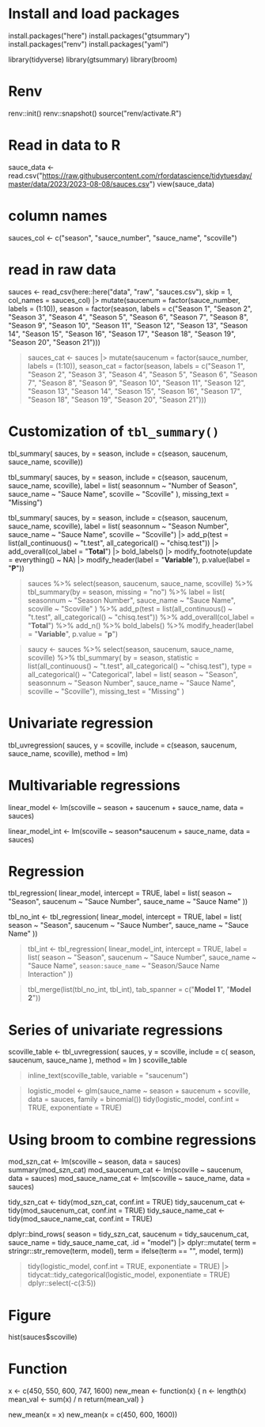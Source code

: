 # Install and load packages
install.packages("here")
install.packages("gtsummary")
install.packages("renv")
install.packages("yaml")

library(tidyverse)
library(gtsummary)
library(broom)


# Renv
renv::init()
renv::snapshot()
source("renv/activate.R")


# Read in data to R
sauce_data <- read.csv("https://raw.githubusercontent.com/rfordatascience/tidytuesday/master/data/2023/2023-08-08/sauces.csv")
view(sauce_data)


# column names
sauces_col <- c("season", "sauce_number", "sauce_name", "scoville")


# read in raw data				 
sauces <- read_csv(here::here("data", "raw", "sauces.csv"),
								 skip = 1, col_names = sauces_col) |>
	mutate(saucenum = factor(sauce_number, labels = (1:10)),
				 season = factor(season, labels = c("Season 1", "Season 2", "Season 3", "Season 4", "Season 5",
																					"Season 6", "Season 7", "Season 8", "Season 9", "Season 10",
																					"Season 11", "Season 12", "Season 13", "Season 14", "Season 15",
																					"Season 16", "Season 17", "Season 18", "Season 19", "Season 20",
																					"Season 21")))
																					
> sauces_cat <- sauces |>
	mutate(saucenum = factor(sauce_number, labels = (1:10)),
				 season_cat = factor(season, labels = c("Season 1", "Season 2", "Season 3", "Season 4", "Season 5",
																							"Season 6", "Season 7", "Season 8", "Season 9", "Season 10",
																							"Season 11", "Season 12", "Season 13", "Season 14", "Season 15",
																							"Season 16", "Season 17", "Season 18", "Season 19", "Season 20",
																							"Season 21")))
																						

# Customization of `tbl_summary()`

tbl_summary(
	sauces,
	by = season,
	include = c(season, saucenum, sauce_name, scoville))


tbl_summary(
	sauces,
	by = season,
	include = c(season, saucenum, sauce_name, scoville),
	label = list(
		seasonnum ~ "Number of Season",
		sauce_name ~ "Sauce Name",
		scoville ~ "Scoville"
		),
		missing_text = "Missing")


tbl_summary(
 	sauces,
 	by = season,
 	include = c(season, saucenum, sauce_name, scoville),
 	label = list(
 		seasonnum ~ "Season Number",
 		sauce_name ~ "Sauce Name",
 		scoville ~ "Scoville") |>
 	add_p(test = list(all_continuous() ~ "t.test",
										all_categorical() ~ "chisq.test")) |>
	add_overall(col_label = "**Total**") |>
 	bold_labels() |>
 	modify_footnote(update = everything() ~ NA) |>
 	modify_header(label = "**Variable**"), p.value(label = "**P**"))

	
> sauces %>%
	select(season, saucenum, sauce_name, scoville) %>%
	tbl_summary(by = season,
	  					missing = "no") %>%
	label = list(
		seasonnum ~ "Season Number",
		sauce_name ~ "Sauce Name",
		scoville ~ "Scoville"
		) %>%
	add_p(test = list(all_continuous() ~ "t.test",
										all_categorical() ~ "chisq.test")) %>%
	add_overall(col_label = "**Total**") %>%
	add_n() %>%
	bold_labels() %>%
	modify_header(label = "**Variable**", p.value = "**p**")
	
> saucy <-
	sauces %>%
	select(season, saucenum, sauce_name, scoville) %>%
	tbl_summary(
		by = season, 
		statistic = list(all_continuous() ~ "t.test",
										 all_categorical() ~ "chisq.test"),
		type = all_categorical() ~ "Categorical",
		label = list(
			season ~ "Season",
			seasonnum ~ "Season Number",
			sauce_name ~ "Sauce Name",
			scoville ~ "Scoville"),
		missing_test = "Missing"
	)


# Univariate regression
tbl_uvregression(
	sauces,
	y = scoville,
	include = c(season, saucenum, sauce_name, scoville),
	method = lm)
	
# Multivariable regressions
linear_model <- lm(scoville ~ season + saucenum + sauce_name,
									 data = sauces)
									 
linear_model_int <- lm(scoville ~ season*saucenum + sauce_name,
											 data = sauces)

# Regression
tbl_regression(
	linear_model,
	intercept = TRUE,
	label = list(
		season ~ "Season",
		saucenum ~ "Sauce Number",
		sauce_name ~ "Sauce Name"
	))


tbl_no_int <- tbl_regression(
  linear_model, 
  intercept = TRUE,
  label = list(
  	season ~ "Season",
		saucenum ~ "Sauce Number",
		sauce_name ~ "Sauce Name"
	))

> tbl_int <- tbl_regression(
   linear_model_int, 
   intercept = TRUE,
   label = list(
 		season ~ "Season",
 		saucenum ~ "Sauce Number",
 		sauce_name ~ "Sauce Name",
 		`season:sauce_name` ~ "Season/Sauce Name Interaction"
 	))

> tbl_merge(list(tbl_no_int, tbl_int), 
          tab_spanner = c("**Model 1**", "**Model 2**"))


# Series of univariate regressions
scoville_table <- tbl_uvregression(
  sauces,
  y = scoville,
  include = c(
    season, saucenum, sauce_name
  ),
  method = lm
)
scoville_table


> inline_text(scoville_table, variable = "saucenum")


> logistic_model <- glm(sauce_name ~ season + saucenum + scoville,
											data = sauces, family = binomial())
> tidy(logistic_model, conf.int = TRUE, exponentiate = TRUE)

# Using broom to combine regressions
mod_szn_cat <- lm(scoville ~ season, data = sauces)
summary(mod_szn_cat)
mod_saucenum_cat <- lm(scoville ~ saucenum, data = sauces)
mod_sauce_name_cat <- lm(scoville ~ sauce_name, data = sauces)

tidy_szn_cat <- tidy(mod_szn_cat, conf.int = TRUE)
tidy_saucenum_cat <- tidy(mod_saucenum_cat, conf.int = TRUE)
tidy_sauce_name_cat <- tidy(mod_sauce_name_cat, conf.int = TRUE)

dplyr::bind_rows(
	season = tidy_szn_cat,
	saucenum = tidy_saucenum_cat,
	sauce_name = tidy_sauce_name_cat, .id = "model") |>
	dplyr::mutate(
	term = stringr::str_remove(term, model),
	term = ifelse(term == "", model, term))
	
> tidy(logistic_model, conf.int = TRUE, exponentiate = TRUE) |>
	tidycat::tidy_categorical(logistic_model, exponentiate = TRUE)
	dplyr::select(-c(3:5))
	

# Figure
hist(sauces$scoville)


# Function
x <- c(450, 550, 600, 747, 1600)
new_mean <- function(x) {
	n <- length(x)
	mean_val <- sum(x) / n
	return(mean_val)
}

new_mean(x = x)
new_mean(x = c(450, 600, 1600))
